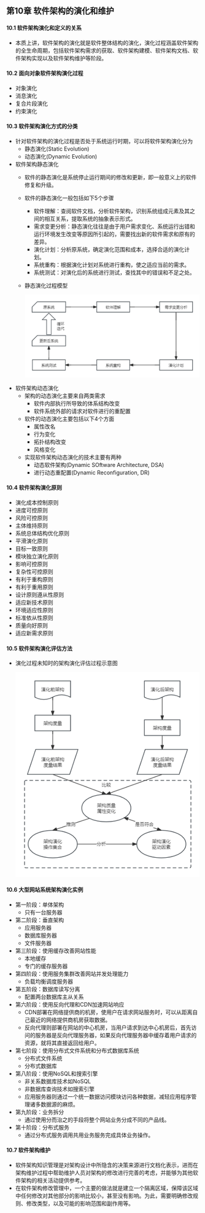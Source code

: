 ## 第10章 软件架构的演化和维护
#### 10.1 软件架构演化和定义的关系
- 本质上讲，软件架构的演化就是软件整体结构的演化，演化过程涵盖软件架构的全生命周期，包括软件架构需求的获取、软件架构建模、软件架构文档、软件架构实现以及软件架构维护等阶段。
#### 10.2 面向对象软件架构演化过程
- 对象演化
- 消息演化
- 复合片段演化
- 约束演化
#### 10.3 软件架构演化方式的分类
- 针对软件架构的演化过程是否处于系统运行时期，可以将软件架构演化分为
	- 静态演化(Static Evolution)
	- 动态演化(Dynamic Evolution)
- 软件架构静态演化
	- 软件的静态演化是系统停止运行期间的修改和更新，即一般意义上的软件修复和升级。
	- 软件的静态演化一般包括如下5个步骤
		- 软件理解：查阅软件文档，分析软件架构，识别系统组成元素及其之间的相互关系，提取系统的抽象表示形式。
		- 需求变更分析：静态演化往往是由于用户需求变化、系统运行出错和运行环境发生改变等原因所引起的，需要找出新的软件需求和原有的差异。
		- 演化计划：分析原系统，确定演化范围和成本，选择合适的演化计划。
		- 系统重构：根据演化计划对系统进行重构，使之适应当前的需求。
		- 系统测试：对演化后的系统进行测试，查找其中的错误和不足之处。
	- 静态演化过程模型
	
		![Static Evolution](StaticEvolution.png)
- 软件架构动态演化
	- 架构的动态演化主要来自两类需求
		- 软件内部执行所导致的体系结构改变
		- 软件系统外部的请求对软件进行的重配置
	- 软件的动态演化主要包括以下4个方面
		- 属性改名
		- 行为变化
		- 拓扑结构改变
		- 风格变化
	- 实现软件架构动态演化的技术主要有两种
		- 动态软件架构(Dynamic SOftware Architecture, DSA)
		- 进行动态重配置(Dynamic Reconfiguration, DR)
#### 10.4 软件架构演化原则
- 演化成本控制原则
- 进度可控原则
- 风险可控原则
- 主体维持原则
- 系统总体结构优化原则
- 平滑演化原则
- 目标一致原则
- 模块独立演化原则
- 影响可控原则
- 复杂性可控原则
- 有利于重构原则
- 有利于重用原则
- 设计原则遵从性原则
- 适应新技术原则
- 环境适应性原则
- 标准依从性原则
- 质量向好原则
- 适应新需求原则
#### 10.5 软件架构演化评估方法
- 演化过程未知时的架构演化评估过程示意图

	![ArchitecturalEvolutionAssessment](ArchitecturalEvolutionAssessment.png)
#### 10.6 大型网站系统架构演化实例
- 第一阶段：单体架构
	- 只有一台服务器
- 第二阶段：垂直架构
	- 应用服务器
	- 数据库服务器
	- 文件服务器
- 第三阶段：使用缓存改善网站性能
	- 本地缓存
	- 专门的缓存服务器
- 第四阶段：使用服务集群改善网站并发处理能力
	- 负载均衡调度服务器
- 第五阶段：数据库读写分离
	- 配置两台数据库主从关系
- 第六阶段：使用反向代理和CDN加速网站响应
	- CDN部署在网络提供商的机房，使用户在请求网站服务时，可以从距离自己最近的网络提供商机房获取数据。
	- 反向代理则部署在网站的中心机房，当用户请求到达中心机房后，首先访问的服务器是反向代理服务器，如果反向代理服务器中缓存着用户请求的资源，就将其直接返回给用户。
- 第七阶段：使用分布式文件系统和分布式数据库系统
	- 分布式文件系统
	- 分布式数据库
- 第八阶段：使用NoSQL和搜索引擎
	- 非关系数据库技术如NoSQL
	- 非数据库查询技术如搜索引擎
	- 应用服务器则通过一个统一数据访问模块访问各种数据，减轻应用程序管理诸多数据源的麻烦。
- 第九阶段：业务拆分
	- 通过使用分而治之的手段将整个网站业务分成不同的产品线。
- 第十阶段：分布式服务
	- 通过分布式服务调用共用业务服务完成具体业务操作。
#### 10.7 软件架构维护
- 软件架构知识管理是对架构设计中所隐含的决策来源进行文档化表示，进而在架构维护过程中帮助维护人员对架构的修改进行完善的考虑，并能够为其他软件架构的相关活动提供参考。
- 在软件架构修改管理中，一个主要的做法就是建立一个隔离区域，保障该区域中任何修改对其他部分的影响比较小，甚至没有影响。为此，需要明确修改规则、修改类型，以及可能的影响范围和副作用等。